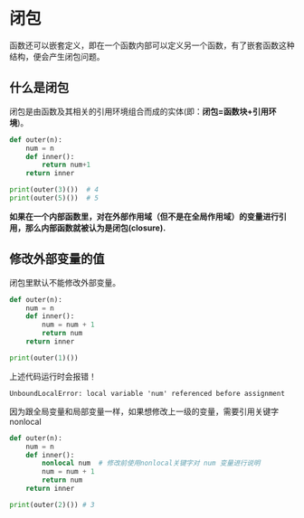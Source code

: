 # 闭包

函数还可以嵌套定义，即在一个函数内部可以定义另一个函数，有了嵌套函数这种结构，便会产生闭包问题。

## 什么是闭包

闭包是由函数及其相关的引用环境组合而成的实体(即：**闭包=函数块+引用环境**)。

```python
def outer(n):
    num = n
    def inner():
        return num+1
    return inner

print(outer(3)())  # 4
print(outer(5)())  # 5
```

**如果在一个内部函数里，对在外部作用域（但不是在全局作用域）的变量进行引用，那么内部函数就被认为是闭包(closure).**

## 修改外部变量的值

闭包里默认不能修改外部变量。

```python
def outer(n):
    num = n
    def inner():
        num = num + 1
        return num
    return inner

print(outer(1)())
```

上述代码运行时会报错！

```
UnboundLocalError: local variable 'num' referenced before assignment
```

因为跟全局变量和局部变量一样，如果想修改上一级的变量，需要引用关键字nonlocal

```python
def outer(n):
    num = n
    def inner():
        nonlocal num  # 修改前使用nonlocal关键字对 num 变量进行说明
        num = num + 1
        return num
    return inner

print(outer(2)()) # 3
```